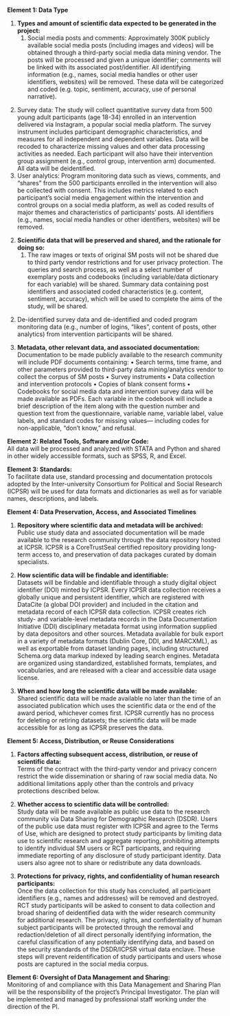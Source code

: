 **Element 1: Data Type**

1. **Types and amount of scientific data expected to be generated in the project:**   
   1) Social media posts and comments: Approximately 300K publicly available social 
media posts (including images and videos) will be obtained through a third-party 
social media data mining vendor. The posts will be processed and given a unique 
identifier; comments will be linked with its associated post/identifier. All identifying 
information (e.g., names, social media handles or other user identifiers, websites) 
will be removed. These data will be categorized and coded (e.g. topic, sentiment, 
accuracy, use of personal narrative).
2) Survey data: The study will collect quantitative survey data from 500 young adult
participants (age 18-34) enrolled in an intervention delivered via Instagram, a 
popular social media platform. The survey instrument includes participant
demographic characteristics, and measures for all independent and dependent 
variables. Data will be recoded to characterize missing values and other data 
processing activities as needed. Each participant will also have their intervention 
group assignment (e.g., control group, intervention arm) documented. All data will 
be deidentified. 
3) User analytics: Program monitoring data such as views, comments, and “shares”
from the 500 participants enrolled in the intervention will also be collected with 
consent. This includes metrics related to each participant’s social media 
engagement within the intervention and control groups on a social media platform, 
as well as coded results of major themes and characteristics of participants’ posts. 
All identifiers (e.g., names, social media handles or other identifiers, websites) will 
be removed.

2. **Scientific data that will be preserved and shared, and the rationale for doing so:**  
   1) The raw images or texts of original SM posts will not be shared due to third party 
vendor restrictions and for user privacy protection. The queries and search process, 
as well as a select number of exemplary posts and codebooks (including 
variable/data dictionary for each variable) will be shared. Summary data containing 
post identifiers and associated coded characteristics (e.g. content, sentiment, 
accuracy), which will be used to complete the aims of the study, will be shared.
2) De-identified survey data and de-identified and coded program monitoring data
(e.g., number of logins, “likes”, content of posts, other analytics) from intervention 
participants will be shared.

3. **Metadata, other relevant data, and associated documentation:**   
   Documentation to be made publicly available to the research community will include PDF 
documents containing:
• Search terms, time frame, and other parameters provided to third-party data 
mining/analytics vendor to collect the corpus of SM posts
• Survey instruments 
• Data collection and intervention protocols
• Copies of blank consent forms
• Codebooks for social media data and intervention survey data will be made 
available as PDFs. Each variable in the codebook will include a brief description of 
the item along with the question number and question text from the questionnaire, 
variable name, variable label, value labels, and standard codes for missing values—
including codes for non-applicable, “don’t know,” and refusal.

**Element 2: Related Tools, Software and/or Code:**  
All data will be processed and analyzed with STATA and Python and shared in other widely 
accessible formats, such as SPSS, R, and Excel. 

**Element 3: Standards:**  
To facilitate data use, standard processing and documentation protocols adopted by the 
Inter-university Consortium for Political and Social Research (ICPSR) will be used for data 
formats and dictionaries as well as for variable names, descriptions, and labels. 

**Element 4: Data Preservation, Access, and Associated Timelines**

1. **Repository where scientific data and metadata will be archived:**   
  Public use study data and associated documentation will be made available to the 
research community through the data repository hosted at ICPSR. ICPSR is a CoreTrustSeal 
certified repository providing long-term access to, and preservation of data packages 
curated by domain specialists.


2. **How scientific data will be findable and identifiable:**   
   Datasets will be findable and identifiable through a study digital object identifier (DOI) 
minted by ICPSR. Every ICPSR data collection receives a globally unique and persistent 
identifier, which are registered with DataCite (a global DOI provider) and included in the 
citation and metadata record of each ICPSR data collection. ICPSR creates rich study- and 
variable-level metadata records in the Data Documentation Initiative (DDI) disciplinary 
metadata format using information supplied by data depositors and other sources. 
Metadata available for bulk export in a variety of metadata formats (Dublin Core, DDI, and 
MARCXML), as well as exportable from dataset landing pages, including structured 
Schema.org data markup indexed by leading search engines. Metadata are organized using 
standardized, established formats, templates, and vocabularies, and are released with a 
clear and accessible data usage license.

3. **When and how long the scientific data will be made available:**   
   Shared scientific data will be made available no later than the time of an associated 
publication which uses the scientific data or the end of the award period, whichever comes 
first. ICPSR currently has no process for deleting or retiring datasets; the scientific data will 
be made accessible for as long as ICPSR preserves the data.

**Element 5: Access, Distribution, or Reuse Considerations**

1. **Factors affecting subsequent access, distribution, or reuse of scientific data:**  
   Terms of the contract with the third-party vendor and privacy concern restrict the wide
dissemination or sharing of raw social media data. No additional limitations apply other 
than the controls and privacy protections described below.

2. **Whether access to scientific data will be controlled:**  
   Study data will be made available as public use data to the research community via Data 
Sharing for Demographic Research (DSDR). Users of the public use data must register with 
ICPSR and agree to the Terms of Use, which are designed to protect study participants by
limiting data use to scientific research and aggregate reporting, prohibiting attempts to 
identify individual SM users or RCT participants, and requiring immediate reporting of any 
disclosure of study participant identity. Data users also agree not to share or redistribute 
any data downloads.

3. **Protections for privacy, rights, and confidentiality of human research participants:**   
   Once the data collection for this study has concluded, all participant identifiers (e.g.,
names and addresses) will be removed and destroyed. RCT study participants will be asked 
to consent to data collection and broad sharing of deidentified data with the wider 
research community for additional research. 
The privacy, rights, and confidentiality of human subject participants will be protected
through the removal and redaction/deletion of all direct personally identifying information, 
the careful classification of any potentially identifying data, and based on the security 
standards of the DSDR/ICPSR virtual data enclave. These steps will prevent reidentification 
of study participants and users whose posts are captured in the social media corpus.

**Element 6: Oversight of Data Management and Sharing:**  
Monitoring of and compliance with this Data Management and Sharing Plan will be the 
responsibility of the project’s Principal Investigator. The plan will be implemented and 
managed by professional staff working under the direction of the PI.